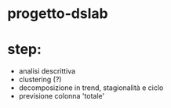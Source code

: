 # progetto-dslab

# step: 

 - analisi descrittiva
 - clustering (?)
 - decomposizione in trend, stagionalità e ciclo
 - previsione colonna 'totale'
